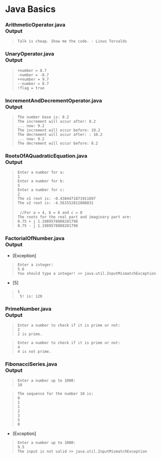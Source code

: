 # __Java Basics__

### __ArithmeticOperator.java__ <br/> Output
> ``` Talk is cheap. Show me the code. - Linus Torvalds ```

### __UnaryOperator.java__ <br/> Output
> ``` +number = 8.7 ``` <br/>
> ``` -number = -8.7 ``` <br/>
> ``` ++number = 9.7 ``` <br/>
> ``` --number = 8.7 ``` <br/>
> ``` !flag = true ```

### __IncrementAndDecrementOperator.java__ <br/> Output
> ``` The number base is: 8.2 ``` <br/>
> ``` The increment will occur after: 8.2 ``` <br/>
> ``` ... now: 9.2 ``` <br/>
> ``` The increment will occur before: 10.2 ``` <br/>
> ``` The decrement will occur after: : 10.2 ``` <br/>
> ``` ... now: 9.2 ``` <br/>
> ``` The decrement will occur before: 8.2 ```

### __RootsOfAQuadraticEquation.java__ <br/> Output
> ``` Enter a number for a: ``` <br/>
> ``` 1 ``` <br/>
> ``` Enter a number for b: ``` <br/>
> ``` 5 ``` <br/>
> ``` Enter a number for c: ``` <br/>
> ``` 2 ``` <br/>
> ``` The x1 root is: -0.4384471871911697 ``` <br/>
> ``` The x2 root is: -4.561552812808831 ``` <br/><br/>
> ``` //For a = 4, b = 6 and c = 8``` <br/>
> ``` The roots for the real part and imaginary part are: ``` <br/>
> ``` 0.75 + j 1.1989578808281798 ``` <br/>
> ``` 0.75 - j 1.1989578808281798 ``` <br/>

### __FactorialOfNumber.java__ <br/> Output
* [Exception]
> ``` Enter a integer: ``` <br/>
> ``` 5.6 ``` <br/>
> ``` You should type a integer! >> java.util.InputMismatchException ``` <br/>
* [5]
> ``` 5 ``` <br/>
> ``` 5! is: 120``` <br/>

### __PrimeNumber.java__ <br/> Output
> ``` Enter a number to check if it is prime or not: ``` <br/>
> ``` 2 ``` <br/>
> ``` 2 is prime. ``` <br/>

> ``` Enter a number to check if it is prime or not: ``` <br/>
> ``` 4 ``` <br/>
> ``` 4 is not prime. ``` <br/>

### __FibonacciSeries.java__ <br/> Output
> ``` Enter a number up to 1000: ``` <br/>
> ``` 10 ``` <br/>

> ``` The sequence for the number 10 is: ``` <br/>
> ``` 0 ``` <br/>
> ``` 1 ``` <br/>
> ``` 1 ``` <br/>
> ``` 2 ``` <br/>
> ``` 3 ``` <br/>
> ``` 5 ``` <br/>
> ``` 8 ``` <br/>
* [Exception]
> ``` Enter a number up to 1000: ``` <br/>
> ``` 9.5 ``` <br/>
> ``` The input is not valid >> java.util.InputMismatchException  ``` <br/>